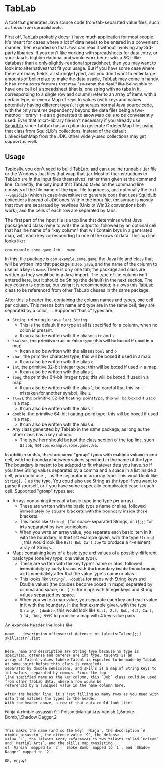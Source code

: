 # TabLab
A tool that generates Java source code from tab-separated value files, such as those from spreadsheets.

First off, TabLab probably doesn't have much application for most people. It's meant for cases where a lot of data needs
to be entered in a convenient manner, then exported so that Java can read it without involving any 3rd-party libraries.
If you don't like working with spreadsheets for data entry, or your data is highly-relational and would work better with
a SQL-like database than a only-slightly-relational spreadsheet, then you may want to look into alternatives that fit
your usage. But if you have some case where there are many fields, all strongly-typed, and you don't want to enter large
amounts of boilerplate to make the data usable, TabLab may come in handy. It has some extra features that may "sweeten
the deal," like being able to have one cell of a spreadsheet (that is, one string with no tabs in it, corresponding to a
single row and column) refer to an array of items with a certain type, or even a Map of keys to values (with keys and
values potentially having different types). It generates normal Java source code, with the only runtime dependency
beyond the data files being a two-method "library" file also generated to allow Map cells to be conveniently used. Even
that micro-library file isn't necessary if you already use [SquidLib](https://github.com/SquidPony/SquidLib), since
TabLab has an option to generate OrderedMap files using that class from SquidLib's collections, instead of the default
LinkedHashMap from the JDK. Other widely-used collections may get support as well.

## Usage

Typically, you don't need to build TabLab, and can use the runnable .jar file or the Windows .bat files that wrap that
.jar. Most of the instructions to TabLab are in the input files themselves, rather than given at the command line.
Currently, the only input that TabLab takes on the command line consists of the file name of the input file to process,
and optionally the text `--SquidLib` (which is case-insensitive) to generate code that uses SquidLib collections instead
of JDK ones. Within the input file, the syntax is mostly that rows are separated by newlines (Unix or Win32 conventions
both work), and the cells of each row are separated by tabs.

The first part of the input file is a top line that determines what Java package and class name to write the output to,
followed by an optional cell that has the name of a "key column" that will contain keys in a generated map, with each
key corresponding to one of the rows of data. This top line looks like:

```
com.example.some.game.Job	name
```

In this, the package is `com.example.some.game`, the Java file and class that will be written into that package is
`Job.java`, and the name of the column to use as a key is `name`. There is only one tab; the package and class are
written as they would be in a Java import. The type of the column isn't entered here, but it should be String (the
default) in the next section. The key column is optional, but using it is recommended; it allows this TabLab class to be
referenced from other TabLab classes in the same package.

After this is header line, containing the column names and types, one cell per column. This means both name and type
are in the same cell; they are separated by a colon, `:`. Supported "basic" types are:
  - `String`, referring to `java.lang.String`
    - This is the default if no type at all is specified for a column, when no colon is present.
    - It can also be written with the aliases `str` and `s`.
  - `boolean`, the primitive true-or-false type; this will be boxed if used in a map.
    - It can also be written with the aliases `bool` and `b`.
  - `char`, the primitive character type; this will be boxed if used in a map.
    - It can also be written with the alias `c`.
  - `int`, the primitive 32-bit integer type; this will be boxed if used in a map.
    - It can also be written with the alias `i`.
  - `long`, the primitive 64-bit integer type; this will be boxed if used in a map.
    - It can also be written with the alias `l`; be careful that this isn't mistaken for another symbol, like `1`.
  - `float`, the primitive 32-bit floating-point type; this will be boxed if used in a map.
    - It can also be written with the alias `f`.
  - `double`, the primitive 64-bit floating-point type; this will be boxed if used in a map.
    - It can also be written with the alias `d`.
  - Any class generated by TabLab in the same package, as long as the other class has a key column.
    - The type here should be just the class section of the top line, such as `Job`, not `com.example.some.game.Job`.

In addition to this, there are some "group" types with multiple values in one cell, with the boundary between values
specified in the name of the type. The boundary is meant to be adapted to fit whatever data you have, so if you have
String values separated by a comma and a space in a list inside a cell, you could use `, ` as the separator in an array
type. This would look like `String[, ]` as the type. You could also use String as the type if you want to parse it
yourself, or if you have some especially complicated case in each cell. Supported "group" types are:

  - Arrays containing items of a basic type (one type per array).
    - These are written with the basic type's name or alias, followed immediately by square brackets with the boundary
      inside those brackets.
    - This looks like `String[ ]` for space-separated Strings, or `i[;;]` for ints separated by two semicolons.
    - When you write an array value, you separate each basic item in it with the boundary. In the first example given,
      with the type `String[ ]`, this would look like `Bill Bob Carl Joe` to produce a 4-element array of Strings.
  - Maps containing keys of a basic type and values of a possibly-different basic type (one key type, one value type).
    - These are written with the key type's name or alias, followed immediately by curly braces with the boundary inside
      those braces, and immediately after that the value type's name or alias.
    - This looks like `String{, }double` for maps with String keys and Double values (the doubles become boxed in maps)
      separated by comma and space, or `i{ }s` for maps with Integer keys and String values separated by space.
    - When you write a map value, you separate each key and each value in it with the boundary. In the first example
      given, with the type `String{, }double`, this would look like `Bill, 2.3, Bob, 4.2, Carl, 3.14, Joe, 9999` to
      produce a map with 4 key-value pairs.

An example header line looks like:

```
name	description	offense:int	defense:int	talents:Talent[;;]	skills:str{,}int
``

Here, name and description are String type because no type is specified, offense and defense are int type, talents is an
array of Talent values (where Talent is expected to be made by TabLab at some point before this class is compiled)
separated by double semicolons, and skills is a map of String keys to int values, separated by commas. Since the top
line specified name as the key column, this `Job` class could be used from other TabLab data, where a row would be
referenced by a (unique) value in the name column here.

After the header line, it's just filling as many rows as you need with data that matches the types in the header.
With the header above, a row of that data could look like:

```
Ninja	A nimble assassin	9	1	Poison;;Martial Arts	Vanish,2,Smoke Bomb,1,Shadow Dagger,2
```

This makes the name (and so the key) `Ninja`, the description `A nimble assassin`, the offense value `9`, the defense
value `1`, the Talents array references to two talents called `Poison` and `Martial Arts`, and the skills map consisting
of `Vanish` mapped to `2`, `Smoke Bomb` mapped to `1`, and `Shadow Dagger` mapped to `2`.

OK, enjoy!